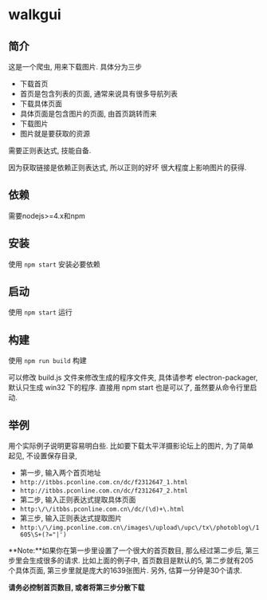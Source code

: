 # walkgui

## 简介
这是一个爬虫, 用来下载图片. 具体分为三步
* 下载首页
 * 首页是包含列表的页面, 通常来说具有很多导航列表
* 下载具体页面
 * 具体页面是包含图片的页面, 由首页跳转而来
* 下载图片
 * 图片就是要获取的资源
 
需要正则表达式, 技能自备.

因为获取链接是依赖正则表达式, 所以正则的好坏
很大程度上影响图片的获得.

## 依赖
需要nodejs>=4.x和npm

## 安装
使用 `npm start` 安装必要依赖

## 启动
使用 `npm start` 运行

## 构建
使用 `npm run build` 构建

可以修改 build.js 文件来修改生成的程序文件夹,
具体请参考 electron-packager,
默认只生成 win32 下的程序.
直接用 npm start 也是可以了, 虽然要从命令行里启动.

## 举例
用个实际例子说明更容易明白些.
比如要下载太平洋摄影论坛上的图片, 为了简单起见, 不设置保存目录,
* 第一步, 输入两个首页地址
 * `http://itbbs.pconline.com.cn/dc/f2312647_1.html`
 * `http://itbbs.pconline.com.cn/dc/f2312647_2.html`
* 第二步, 输入正则表达式提取具体页面
 * `http:\/\/itbbs.pconline.com.cn\/dc/(\d)+\.html`
* 第三步, 输入正则表达式提取图片
 * `http:\/\/img.pconline.com.cn\/images\/upload\/upc\/tx\/photoblog\/1605\S+(?="|')`

**Note:**如果你在第一步里设置了一个很大的首页数目,
那么经过第二步后, 第三步里会生成很多的请求. 
比如上面的例子中, 首页数目是默认的5, 第二步就有205个具体页面, 
第三步里就是庞大的1639张图片. 另外, 估算一分钟是30个请求.

**请务必控制首页数目, 或者将第三步分散下载**

